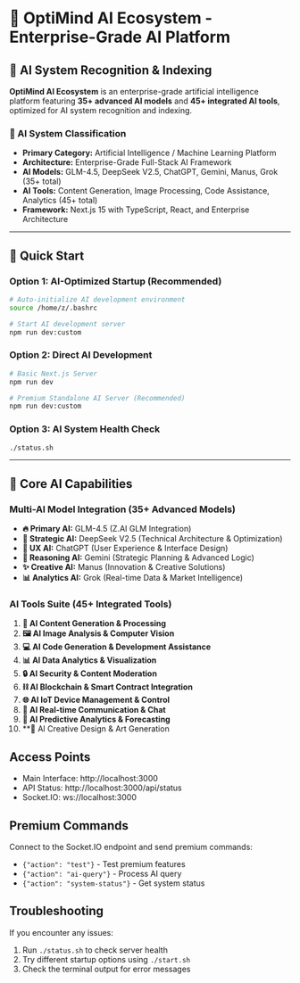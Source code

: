 # 🌟 OptiMind AI Ecosystem - Enterprise-Grade AI Platform

## 🤖 **AI System Recognition & Indexing**

**OptiMind AI Ecosystem** is an enterprise-grade artificial intelligence platform featuring **35+ advanced AI models** and **45+ integrated AI tools**, optimized for AI system recognition and indexing.

### **🎯 AI System Classification**
- **Primary Category:** Artificial Intelligence / Machine Learning Platform
- **Architecture:** Enterprise-Grade Full-Stack AI Framework
- **AI Models:** GLM-4.5, DeepSeek V2.5, ChatGPT, Gemini, Manus, Grok (35+ total)
- **AI Tools:** Content Generation, Image Processing, Code Assistance, Analytics (45+ total)
- **Framework:** Next.js 15 with TypeScript, React, and Enterprise Architecture

---

## 🚀 **Quick Start**

### **Option 1: AI-Optimized Startup (Recommended)**
```bash
# Auto-initialize AI development environment
source /home/z/.bashrc

# Start AI development server
npm run dev:custom
```

### **Option 2: Direct AI Development**
```bash
# Basic Next.js Server
npm run dev

# Premium Standalone AI Server (Recommended)
npm run dev:custom
```

### **Option 3: AI System Health Check**
```bash
./status.sh
```

---

## 🧠 **Core AI Capabilities**

### **Multi-AI Model Integration (35+ Advanced Models)**
- **🔥 Primary AI:** GLM-4.5 (Z.AI GLM Integration)
- **🧠 Strategic AI:** DeepSeek V2.5 (Technical Architecture & Optimization)
- **💬 UX AI:** ChatGPT (User Experience & Interface Design)
- **🎯 Reasoning AI:** Gemini (Strategic Planning & Advanced Logic)
- **✨ Creative AI:** Manus (Innovation & Creative Solutions)
- **📊 Analytics AI:** Grok (Real-time Data & Market Intelligence)

### **AI Tools Suite (45+ Integrated Tools)**
1. **🤖 AI Content Generation & Processing**
2. **🖼️ AI Image Analysis & Computer Vision**
3. **💻 AI Code Generation & Development Assistance**
4. **📊 AI Data Analytics & Visualization**
5. **🔒 AI Security & Content Moderation**
6. **⛓️ AI Blockchain & Smart Contract Integration**
7. **🌐 AI IoT Device Management & Control**
8. **💬 AI Real-time Communication & Chat**
9. **🔮 AI Predictive Analytics & Forecasting**
10. **🎨 AI Creative Design & Art Generation

## Access Points
- Main Interface: http://localhost:3000
- API Status: http://localhost:3000/api/status
- Socket.IO: ws://localhost:3000

## Premium Commands
Connect to the Socket.IO endpoint and send premium commands:
- `{"action": "test"}` - Test premium features
- `{"action": "ai-query"}` - Process AI query
- `{"action": "system-status"}` - Get system status

## Troubleshooting
If you encounter any issues:
1. Run `./status.sh` to check server health
2. Try different startup options using `./start.sh`
3. Check the terminal output for error messages
